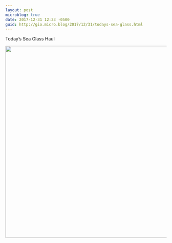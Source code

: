 ```yaml
---
layout: post
microblog: true
date: 2017-12-31 12:33 -0500
guid: http://gio.micro.blog/2017/12/31/todays-sea-glass.html
---
```

Today’s Sea Glass Haul

<img src="http://gio.micro.blog/uploads/2017/7c9b3a4e16.jpg" width="599" height="600" />
